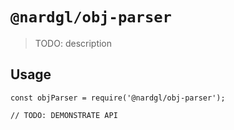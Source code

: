 # `@nardgl/obj-parser`

> TODO: description

## Usage

```
const objParser = require('@nardgl/obj-parser');

// TODO: DEMONSTRATE API
```
